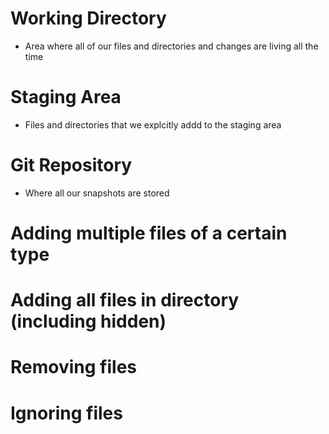 # Working Directory
- Area where all of our files and directories and changes are living all the time

# Staging Area
- Files and directories that we explcitly addd to the staging area

# Git Repository
- Where all our snapshots are stored

# Adding multiple files of a certain type

# Adding all files in directory (including hidden)

# Removing files

# Ignoring files